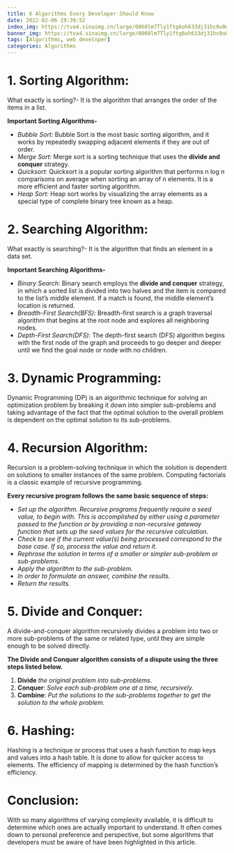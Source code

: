 ```yaml
---
title: 6 Algorithms Every Developer Should Know
date: 2022-02-06 19:39:52
index_img: https://tva4.sinaimg.cn/large/0060lm7Tly1ftg6oh633dj31hc0u0qbh.jpg
banner_img: https://tva4.sinaimg.cn/large/0060lm7Tly1ftg6oh633dj31hc0u0qbh.jpg
tags: [Algorithms, web developer]
categories: Algorithms
---
```


# 1. Sorting Algorithm:

What exactly is sorting?- It is the algorithm that arranges the order of the items in a list.

**Important Sorting Algorithms-**

- _Bubble Sort:_ Bubble Sort is the most basic sorting algorithm, and it works by repeatedly swapping adjacent elements if they are out of order.
- _Merge Sort:_ Merge sort is a sorting technique that uses the **divide and conquer** strategy.
- _Quicksort:_ Quicksort is a popular sorting algorithm that performs n log n comparisons on average when sorting an array of n elements. It is a more efficient and faster sorting algorithm.
- _Heap Sort:_ Heap sort works by visualizing the array elements as a special type of complete binary tree known as a heap.

# 2. Searching Algorithm:

What exactly is searching?- It is the algorithm that finds an element in a data set.

**Important Searching Algorithms-**

- _Binary Search:_ Binary search employs the **divide and conquer** strategy, in which a sorted list is divided into two halves and the item is compared to the list’s middle element. If a match is found, the middle element’s location is returned.
- _Breadth-First Search(BFS):_ Breadth-first search is a graph traversal algorithm that begins at the root node and explores all neighboring nodes.
- _Depth-First Search(DFS):_ The depth-first search (DFS) algorithm begins with the first node of the graph and proceeds to go deeper and deeper until we find the goal node or node with no children.

# 3. Dynamic Programming:

Dynamic Programming (DP) is an algorithmic technique for solving an optimization problem by breaking it down into simpler sub-problems and taking advantage of the fact that the optimal solution to the overall problem is dependent on the optimal solution to its sub-problems.

# 4. Recursion Algorithm:

Recursion is a problem-solving technique in which the solution is dependent on solutions to smaller instances of the same problem. Computing factorials is a classic example of recursive programming.

**Every recursive program follows the same basic sequence of steps:**

- _Set up the algorithm. Recursive programs frequently require a seed value, to begin with. This is accomplished by either using a parameter passed to the function or by providing a non-recursive gateway function that sets up the seed values for the recursive calculation._
- _Check to see if the current value(s) being processed correspond to the base case. If so, process the value and return it._
- _Rephrase the solution in terms of a smaller or simpler sub-problem or sub-problems._
- _Apply the algorithm to the sub-problem._
- _In order to formulate an answer, combine the results._
- _Return the results._

# 5. Divide and Conquer:

A divide-and-conquer algorithm recursively divides a problem into two or more sub-problems of the same or related type, until they are simple enough to be solved directly.

**The Divide and Conquer algorithm consists of a dispute using the three steps listed below.**

1. **Divide** _the original problem into sub-problems._
2. **Conquer**: _Solve each sub-problem one at a time, recursively._
3. **Combine**: _Put the solutions to the sub-problems together to get the solution to the whole problem._

# 6. Hashing:

Hashing is a technique or process that uses a hash function to map keys and values into a hash table. It is done to allow for quicker access to elements. The efficiency of mapping is determined by the hash function’s efficiency.

# Conclusion:

With so many algorithms of varying complexity available, it is difficult to determine which ones are actually important to understand. It often comes down to personal preference and perspective, but some algorithms that developers must be aware of have been highlighted in this article.
